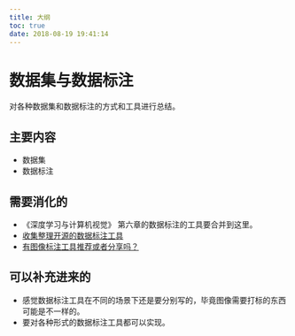 ```yaml
---
title: 大纲
toc: true
date: 2018-08-19 19:41:14
---
```


# 数据集与数据标注

对各种数据集和数据标注的方式和工具进行总结。


## 主要内容

- 数据集
- 数据标注


## 需要消化的


- 《深度学习与计算机视觉》 第六章的数据标注的工具要合并到这里。
- [收集整理开源的数据标注工具](https://github.com/mingx9527/Data_Label_Tools)
- [有图像标注工具推荐或者分享吗？](https://www.zhihu.com/question/30626971)


## 可以补充进来的

- 感觉数据标注工具在不同的场景下还是要分别写的，毕竟图像需要打标的东西可能是不一样的。
- 要对各种形式的数据标注工具都可以实现。
